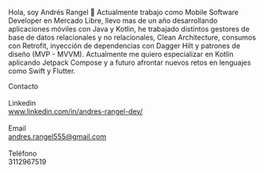 Hola, soy Andrés Rangel 👋  Actualmente trabajo como Mobile Software Developer en Mercado Libre, llevo mas de un año desarrollando aplicaciones móviles con Java y Kotlin, he trabajado distintos gestores de base de datos relacionales y no relacionales, Clean Architecture, consumos con Retrofit, inyección de dependencias con Dagger Hilt y patrones de diseño (MVP - MVVM). Actualmente me quiero especializar en Kotlin aplicando Jetpack Compose y a futuro afrontar nuevos retos en lenguajes como Swift y Flutter.


Contacto
</br>
</br>
Linkedin
</br>
www.linkedin.com/in/andres-rangel-dev/
</br>
</br>
Email
</br>
andres.rangel555@gmail.com
</br>
</br>
Teléfono
</br>
3112967519
